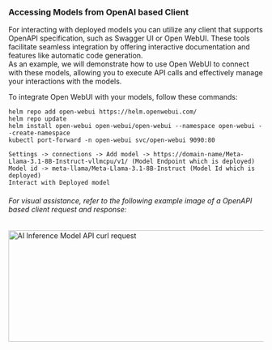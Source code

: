 ### Accessing Models from OpenAI based Client
For interacting with deployed models you can utilize any client that supports OpenAPI specification, such as Swagger UI or Open WebUI. 
These tools facilitate seamless integration by offering interactive documentation and features like automatic code generation.  
As an example, we will demonstrate how to use Open WebUI to connect with these models, allowing you to execute API calls and effectively manage your interactions with the models.

To integrate Open WebUI with your models, follow these commands:
```shell
helm repo add open-webui https://helm.openwebui.com/
helm repo update
helm install open-webui open-webui/open-webui --namespace open-webui --create-namespace
kubectl port-forward -n open-webui svc/open-webui 9090:80
```
```
Settings -> connections -> Add model -> https://domain-name/Meta-Llama-3.1-8B-Instruct-vllmcpu/v1/ (Model Endpoint which is deployed)
Model id -> meta-llama/Meta-Llama-3.1-8B-Instruct (Model Id which is deployed)
Interact with Deployed model
```

###### For visual assistance, refer to the following example image of a OpenAPI based client request and response:
<img src="https://github.com/intel-innersource/applications.ai.erag.infra-automation/blob/main/ida/catalog/docs/pictures/AI-Inference-as-Service-openapi-based-client.png" alt="AI Inference Model API curl request" width="800" height="220"/>
